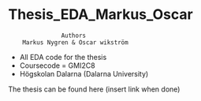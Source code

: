 # Thesis_EDA_Markus_Oscar
                   Authors
        Markus Nygren & Oscar wikström


- All EDA code for the thesis
- Coursecode = GMI2C8
- Högskolan Dalarna (Dalarna University)

The thesis can be found here (insert link when done)